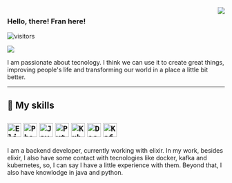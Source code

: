 
<img align='right' src="https://github-readme-stats.vercel.app/api?username=f-francine&show_icons=true&title_color=783c00&text_color=af552e&icon_color=783c00&bg_color=f8efd4&cache_seconds=2300">

### Hello, there! Fran here!

 
 ![visitors](https://visitor-badge.glitch.me/badge?page_id=f-francine&left_color=green&right_color=red)


<img src="https://img.shields.io/static/v1?label=Overview&message=Francine&color=f8efd4&style=for-the-badge&logo=GitHub">

<p>
I am passionate about tecnology. I think we can use it to create great things, improving people's life and transforming our world in a place a little bit better.<br/>
</p>
<hr>

## 🚀 My skills

<code><img height="32" src="https://cdn.icon-icons.com/icons2/2699/PNG/512/elixir_lang_logo_icon_169207.png" alt="Elixir"/></code>
<code><img height="32" src="https://img2.gratispng.com/20180401/kxw/kisspng-elixir-web-framework-phoenix-erlang-software-frame-phoenix-5ac07ef1162056.5425712315225648490906.jpg" alt="Phoenix"/></code>
<code><img height="32" src="https://w7.pngwing.com/pngs/961/251/png-transparent-java-runtime-environment-programming-language-programmer-computer-programming-java-text-logo-software-developer-thumbnail.png" alt="Java"/></code>
<code><img height="32" src="https://encrypted-tbn0.gstatic.com/images?q=tbn:ANd9GcQCwKyt_8Vdtq3iPqvjn1o8FMKlN00IfKz7y3n-i42ehZanD17JElRZ4Jy_7kfRSiFnbjI&usqp=CAU" alt="Python"/></code>
<code><img height="32" src="https://seeklogo.com/images/K/kubernetes-logo-3A67038EAB-seeklogo.com.png" alt="Kubernetes"/></code>
<code><img height="32" src="https://www.docker.com/sites/default/files/d8/styles/role_icon/public/2019-07/Moby-logo.png?itok=sYH_JEaJ" alt="Docker"/></code>
<code><img height="32" src="https://w7.pngwing.com/pngs/929/893/png-transparent-apache-kafka-apache-cassandra-logo-apache-http-server-apache-hadoop-beijing-text-logo-windows.png" alt="Kafka"/></code>
---

I am a backend developer, currently working with elixir. In my work, besides elixir, I also have some contact with tecnologies like docker, kafka and kubernetes, so, I can say I have a little experience with them. Beyond that, I also have knowlodge in java and python.
